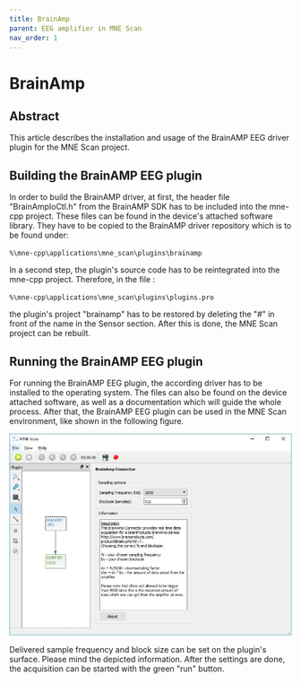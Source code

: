 ```yaml
---
title: BrainAmp
parent: EEG amplifier in MNE Scan
nav_order: 1
---
```


# BrainAmp

## Abstract

This article describes the installation and usage of the BrainAMP EEG driver plugin for the MNE Scan project.

## Building the BrainAMP EEG plugin

In order to build the BrainAMP driver, at first, the header file "BrainAmpIoCtl.h" from the BrainAMP SDK has to be included into the mne-cpp project. These files can be found in the device's attached software library. They have to be copied to the BrainAMP driver repository which is to be found under:

`%\mne-cpp\applications\mne_scan\plugins\brainamp`

In a second step, the plugin's source code has to be reintegrated into the mne-cpp project. Therefore, in the file :

`%\mne-cpp\applications\mne_scan\plugins\plugins.pro`

the plugin's project "brainamp" has to be restored by deleting the "#" in front of the name in the Sensor section. After this is done, the MNE Scan project can be rebuilt.

## Running the BrainAMP EEG plugin

For running the BrainAMP EEG plugin, the according driver has to be installed to the operating system. The files can also be found on the device attached software, as well as a documentation which will guide the whole process. After that, the BrainAMP EEG plugin can be used in the MNE Scan environment, like shown in the following figure.

![](../../images/BrainAMP_GUI.jpg "The GUI of the gUSBamp EEG plugin.")

Delivered sample frequency and block size can be set on the plugin's surface. Please mind the depicted information. After the settings are done, the acquisition can be started with the green "run" button.
